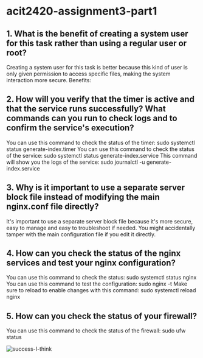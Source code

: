 # acit2420-assignment3-part1
## 1. What is the benefit of creating a system user for this task rather than using a regular user or root?
Creating a system user for this task is better because this kind of user is only given permission to access specific files, making the system interaction more secure. 
Benefits:

## 2. How will you verify that the timer is active and that the service runs successfully? What commands can you run to check logs and to confirm the service's execution?
You can use this command to check the status of the timer: sudo systemctl status generate-index.timer
You can use this command to check the status of the service: sudo systemctl status generate-index.service
This command will show you the logs of the service: sudo journalctl -u generate-index.service

## 3. Why is it important to use a separate server block file instead of modifying the main nginx.conf file directly?
It's important to use a separate server block file because it's more secure, easy to manage and easy to troubleshoot if needed. You might accidentally tamper with the main configuration file if you edit it directly. 

## 4. How can you check the status of the nginx services and test your nginx configuration?
You can use this command to check the status: sudo systemctl status nginx
You can use this command to test the configuration: sudo nginx -t
Make sure to reload to enable changes with this command: sudo systemctl reload nginx

## 5. How can you check the status of your firewall?
You can use this command to check the status of the firewall: sudo ufw status

![success-I-think](https://github.com/user-attachments/assets/b3a21086-e334-493c-be29-3299c5d4a872)





